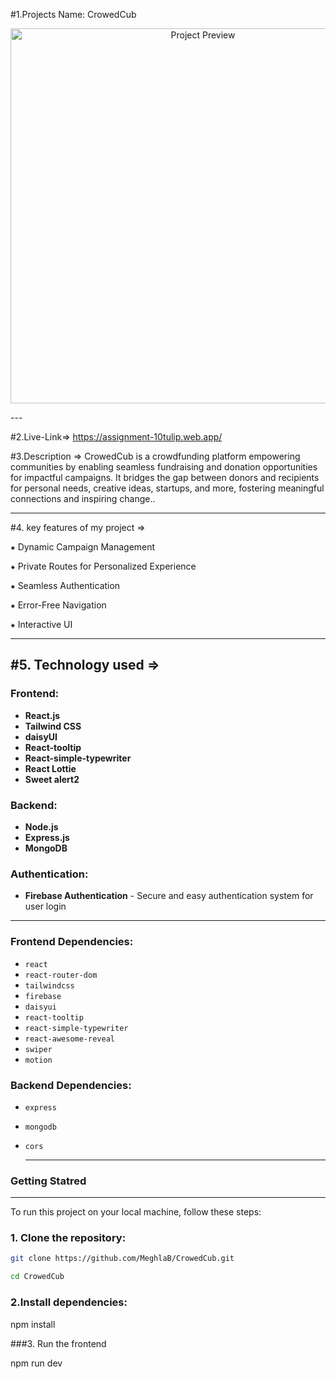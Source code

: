 #1.Projects Name: CrowedCub

<p align="center">
  <img src="https://i.ibb.co.com/9m61P98P/Capture.png" alt="Project Preview" width="600" />
</p>
---

#2.Live-Link=> https://assignment-10tulip.web.app/

#3.Description => CrowedCub is a crowdfunding platform empowering communities by enabling seamless fundraising and donation opportunities for impactful campaigns. It bridges the gap between donors and recipients for personal needs, creative ideas, startups, and more, fostering meaningful connections and inspiring change..

---

#4. key features of my project =>

⁕ Dynamic Campaign Management

⁕ Private Routes for Personalized Experience

⁕ Seamless Authentication

⁕ Error-Free Navigation

⁕ Interactive UI

---

#5. Technology used =>
---

### Frontend:
- **React.js** 
- **Tailwind CSS** 
- **daisyUI** 
- **React-tooltip** 
- **React-simple-typewriter** 
- **React Lottie**
- **Sweet alert2**


### Backend:
- **Node.js**
- **Express.js** 
- **MongoDB** 

### Authentication:
- **Firebase Authentication** - Secure and easy authentication system for user login


---
### Frontend Dependencies:
- `react`
- `react-router-dom`
- `tailwindcss`
- `firebase`
- `daisyui`
- `react-tooltip`
- `react-simple-typewriter`
- `react-awesome-reveal`
- `swiper`
- `motion`

 ### Backend Dependencies:
- `express`
- `mongodb`
- `cors`

  ---

### Getting Statred
---
To run this project on your local machine, follow these steps:

### 1. Clone the repository:
```bash or terminal
git clone https://github.com/MeghlaB/CrowedCub.git

cd CrowedCub
```
### 2.Install dependencies:

npm install

###3. Run the frontend

npm run dev

 
